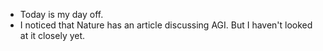 - Today is my day off.
- I noticed that Nature has an article discussing AGI. But I haven't looked at it closely yet.